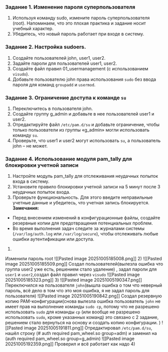 ### Задание 1. Изменение пароля суперпользователя
1. Используя команду sudo, измените пароль суперпользователя (root). Напоминаем, что это плохая практика и задание носит учебный характер.
2. Убедитесь, что новый пароль работает при входе в систему.
### Задание 2. Настройка sudoers.
1. Создайте пользователей john, user1, user2.
2. Задайте пароли для пользователей user1, user2.
3. Создайте файл правил 01_usermanagement (с использованием `visudo`).
4. Добавьте пользователю john права использования `sudo` без ввода пароля для команд `groupadd` и `usermod`.
### Задание 3. Ограничение доступа к команде `su`
1. Переключитесь в пользователя john.
2. Создайте группу g_admin и добавьте в нее пользователей user1 и user2.
3. Отредактируйте файл `/etc/pam.d/su` и добавьте ограничение, чтобы только пользователи из группы «g_admin» могли использовать команду `su`.
4. Проверьте, что user1 и user2 могут использовать `su`, а пользователь john – не может.
### Задание 4. Использование модуля pam_tally для блокировки учетной записи
1. Настройте модуль pam_tally для отслеживания неудачных попыток входа в систему.
2. Установите правило блокировки учетной записи на 5 минут после 3 неудачных попыток входа.
3. Проверьте функциональность. Для этого введите неправильные учетные данные и убедитесь, что учетная запись блокируется.
**Замечания:**
- Перед внесением изменений в конфигурационные файлы, создайте резервные копии для предотвращения потенциальных проблем.
- Во время выполнения задач следите за журналами системы (`/var/log/auth.log` или `/var/log/secure`), чтобы отслеживать любые ошибки аутентификации или доступа.
1)
Изменили пароль root
![[Pasted image 20251005185008.png]]
2)
![[Pasted image 20251005185509.png]]
Создал пользователей(вылезла ошибка что группа user2 уже есть, решением стало удаление) , задал пароли для `user1` и `user2`,создал файл правил через `visudo`
![[Pasted image 20251005185323.png]]
3)
![[Pasted image 20251005190347.png]]
Переключился на пользователя `john`(вышла ошибка о том что неверный пароль, всё дело в том что это моя ошибка, я не задал пароль для пользователя)
![[Pasted image 20251005190842.png]]
Создал резервную копию PAM-конфигурации(снова вылезла ошибка пользователь `john` не имеет прав на выполнение команды `sudo cp`, потому что не разрешено использовать `sudo` для команды `cp` (или вообще не разрешено использовать `sudo`, кроме указанных команд) это связано с 2 задание, решением стало вернуться на основу и создать копию конфигурации. )
![[Pasted image 20251005191811.png]]
Отредактировал `/etc/pam.d/su`, нашёл строку (# auth required pam_wheel.so group=adm) и заменил на (auth required pam_wheel.so group=g_admin)
![[Pasted image 20251005192359.png]]
Проверил и всё работает как надо
4)
